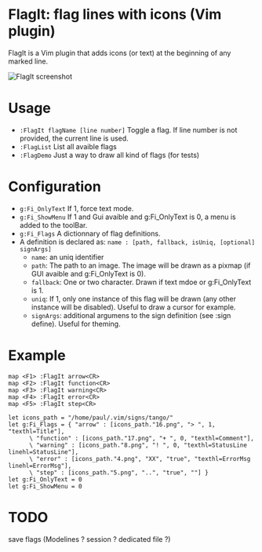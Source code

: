 FlagIt: flag lines with icons (Vim plugin)
=========================================

FlagIt is a Vim plugin that adds icons (or text) at the beginning of any marked line.

![FlagIt screenshot](https://github.com/paulrouget/flagit/raw/master/screenshot.png)

Usage
=====
- `:FlagIt flagName [line number]` Toggle a flag. If line number is not provided, the current line is used.
- `:FlagList` List all avaible flags
- `:FlagDemo` Just a way to draw all kind of flags (for tests)




Configuration
=============

- `g:Fi_OnlyText` If 1, force text mode.
- `g:Fi_ShowMenu` If 1 and Gui avaible and g:Fi_OnlyText is 0, a menu is added to the toolBar.
- `g:Fi_Flags` A dictionnary of flag definitions.
- A definition is declared as: `name : [path, fallback, isUniq, [optional] signArgs]`
  - `name`: an uniq identifier
  - `path`: The path to an image. The image will be drawn as a pixmap (if GUI avaible and g:Fi_OnlyText is 0).
  - `fallback`: One or two character. Drawn if text mdoe or  g:Fi_OnlyText is 1.
  - `uniq`: If 1, only one instance of this flag will be drawn (any other instance will be disabled). Useful to draw a cursor for example.
  - `signArgs`: additional argumens to the sign definition (see :sign define). Useful for theming.

Example
=======

```vim
map <F1> :FlagIt arrow<CR>
map <F2> :FlagIt function<CR>
map <F3> :FlagIt warning<CR>
map <F4> :FlagIt error<CR>
map <F5> :FlagIt step<CR>

let icons_path = "/home/paul/.vim/signs/tango/"
let g:Fi_Flags = { "arrow" : [icons_path."16.png", "> ", 1, "texthl=Title"],
      \ "function" : [icons_path."17.png", "+ ", 0, "texthl=Comment"],
      \ "warning" : [icons_path."8.png", "! ", 0, "texthl=StatusLine linehl=StatusLine"],
      \ "error" : [icons_path."4.png", "XX", "true", "texthl=ErrorMsg linehl=ErrorMsg"],
      \ "step" : [icons_path."5.png", "..", "true", ""] }
let g:Fi_OnlyText = 0
let g:Fi_ShowMenu = 0
```

TODO
====

save flags (Modelines ? session ? dedicated file ?)
